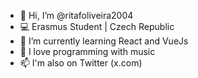 - 👋 Hi, I’m @ritafoliveira2004
- 💻 Erasmus Student | Czech Republic
- 🌱 I’m currently learning React and VueJs
- 💞️ I love programming with music
- 📫 I'm also on Twitter (x.com)

<!---
ritafoliveira2004/ritafoliveira2004 is a ✨ special ✨ repository because its `README.md` (this file) appears on your GitHub profile.
You can click the Preview link to take a look at your changes.
--->
